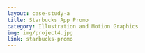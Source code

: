 ```yaml
---
layout: case-study-a
title: Starbucks App Promo
category: Illustration and Motion Graphics
img: img/project4.jpg
link: starbucks-promo
---
```

